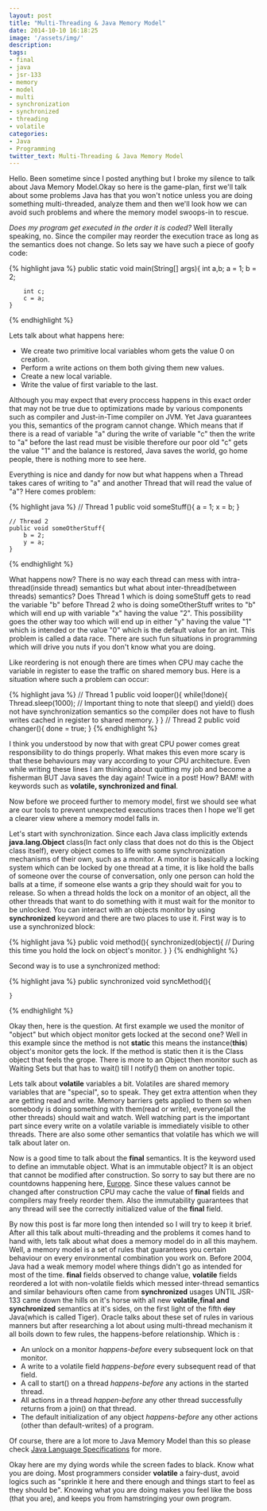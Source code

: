 ```yaml
---
layout: post
title: "Multi-Threading & Java Memory Model"
date: 2014-10-10 16:18:25
image: '/assets/img/'
description:
tags:
- final
- java
- jsr-133
- memory
- model
- multi
- synchronization
- synchronized
- threading
- volatile
categories:
- Java
- Programming
twitter_text: Multi-Threading & Java Memory Model
---
```


Hello. Been sometime since I posted anything but I broke my silence to talk about Java Memory Model.Okay so here is the game-plan, first we'll talk about some problems Java has that you won't notice unless you are doing something multi-threaded, analyze them and then we'll look how we can avoid such problems and where the memory model swoops-in to rescue.

_Does my program get executed in the order it is coded?_ Well literally speaking, no. Since the compiler may reorder the execution trace as long as the semantics does not change. So lets say we have such a piece of goofy code:

{% highlight java %}
    public static void main(String[] args){
    	int a,b;
    	a = 1;
    	b = 2;
    
    	int c;
    	c = a;
    }
{% endhighlight %}


Lets talk about what happens here:

* We create two primitive local variables whom gets the value 0 on creation.
* Perform a write actions on them both giving them new values.
* Create a new local variable.
* Write the value of first variable to the last.

Although you may expect that every proccess happens in this exact order that may not be true due to optimizations made by various components such as compiler and Just-in-Time compiler on JVM. Yet Java guarantees you this, semantics of the program cannot change. Which means that if there is a read of variable "a" during the write of variable "c" then the write to "a" before the last read must be visible therefore our poor old "c" gets the value "1" and the balance is restored, Java saves the world, go home people, there is nothing more to see here.

Everything is nice and dandy for now but what happens when a Thread takes cares of writing to "a" and another Thread that will read the value of "a"? Here comes problem:

{% highlight java %}
    // Thread 1
    public void someStuff(){
    	a = 1;
    	x = b;
    }
    
    // Thread 2
    public void someOtherStuff{
    	b = 2;
    	y = a;
    }  
{% endhighlight %}

What happens now? There is no way each thread can mess with intra-thread(inside thread) semantics but what about inter-thread(between threads) semantics? Does Thread 1 which is doing someStuff gets to read the variable "b" before Thread 2 who is doing someOtherStuff writes to "b" which will end up with variable "x" having the value "2". This possibility goes the other way too which will end up in either "y" having the value "1" which is intended or the value "0" which is the default value for an int. This problem is called a data race. There are such fun situations in programming which will drive you nuts if you don't know what you are doing.

Like reordering is not enough there are times when CPU may cache the variable in register to ease the traffic on shared memory bus. Here is a situation where such a problem can occur:

{% highlight java %}
    // Thread 1
    public void looper(){
    	while(!done){
    		Thread.sleep(1000); // Important thing to note that sleep() and yield() does not have synchronization semantics so the compiler does not have to flush writes cached in register to shared memory.
    	}
    }
    // Thread 2
    public void changer(){
    	done = true;
    }
{% endhighlight %}    



I think you understood by now that with great CPU power comes great responsibility to do things properly. What makes this even more scary is that these behaviours may vary according to your CPU architecture. Even while writing these lines I am thinking about quitting my job and become a fisherman BUT Java saves the day again! Twice in a post! How? BAM! with keywords such as **volatile, synchronized and final**.

Now before we proceed further to memory model, first we should see what are our tools to prevent unexpected executions traces then I hope we'll get a clearer view where a memory model falls in.

Let's start with synchronization. Since each Java class implicitly extends **java.lang.Object** class(In fact only class that does not do this is the Object class itself), every object comes to life with some synchronization mechanisms of their own, such as a monitor. A monitor is basically a locking system which can be locked by one thread at a time, it is like hold the balls of someone over the course of conversation, only one person can hold the balls at a time, if someone else wants a grip they should wait for you to release. So when a thread holds the lock on a monitor of an object, all the other threads that want to do something with it must wait for the monitor to be unlocked. You can interact with an objects monitor by using **synchronized** keyword and there are two places to use it.
First way is to use a synchronized block:

{% highlight java %}
    public void method(){
    	synchronized(object){
    		// During this time you hold the lock on object's monitor.
    	}
    }
{% endhighlight %}

Second way is to use a synchronized method:

{% highlight java %}
    public synchronized void syncMethod(){
    
    }
{% endhighlight %}

Okay then, here is the question. At first example we used the monitor of "object" but which object monitor gets locked at the second one? Well in this example since the method is not **static** this means the instance(**this**) object's monitor gets the lock. If the method is static then it is the Class object that feels the grope.
There is more to an Object then monitor such as Waiting Sets but that has to wait() till I notify() them on another topic.

Lets talk about **volatile** variables a bit. Volatiles are shared memory variables that are "special", so to speak. They get extra attention when they are getting read and write. Memory barriers gets applied to them so when somebody is doing something with them(read or write), everyone(all the other threads) should wait and watch. Well watching part is the important part since every write on a volatile variable is immediately visible to other threads. There are also some other semantics that volatile has which we will talk about later on.

Now is a good time to talk about the **final** semantics. It is the keyword used to define an immutable object. What is an immutable object? It is an object that cannot be modified after construction. So sorry to say but there are no countdowns happening here, [Europe](http://www.youtube.com/watch?v=9jK-NcRmVcw). Since these values cannot be changed after construction CPU may cache the value of **final** fields and compilers may freely reorder them. Also the immutability guarantees that any thread will see the correctly initialized value of the **final** field.

By now this post is far more long then intended so I will try to keep it brief. After all this talk about multi-threading and the problems it comes hand to hand with, lets talk about what does a memory model do in all this mayhem. Well, a memory model is a set of rules that guarantees you certain behaviour on every environmental combination you work on.
Before 2004, Java had a weak memory model where things didn't go as intended for most of the time. **final** fields observed to change value, **volatile** fields reordered a lot with non-volatile fields which messed inter-thread semantics and similar behaviours often came from **synchronized** usages UNTIL JSR-133 came down the hills on it's horse with all new **volatile,final and synchronized** semantics at it's sides, on the first light of the fifth <del>day</del> Java(which is called Tiger). Oracle talks about these set of rules in various manners but after researching a lot about using multi-thread mechanism it all boils down to few rules, the happens-before relationship. Which is :

* An unlock on a monitor _happens-before_ every subsequent lock on that monitor.
* A write to a volatile field _happens-before_ every subsequent read of that field.
* A call to start() on a thread _happens-before_ any actions in the started thread.
* All actions in a thread _happen-before_ any other thread successfully returns from a join() on that thread.
* The default initialization of any object _happens-before_ any other actions (other than default-writes) of a program.



Of course, there are a lot more to Java Memory Model than this so please check [Java Language Specifications](http://docs.oracle.com/javase/specs/jls/se7/html/jls-17.html) for more.

Okay here are my dying words while the screen fades to black. Know what you are doing. Most programmers consider **volatile** a fairy-dust, avoid logics such as "sprinkle it here and there enough and things start to feel as they should be". Knowing what you are doing makes you feel like the boss (that you are), and keeps you from hamstringing your own program.
